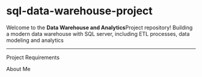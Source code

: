 # sql-data-warehouse-project

Welcome to the **Data Warehouse and Analytics**Project repository!
Building a modern data warehouse with SQL server, including ETL processes, data modeling and  analytics

--- 

Project Requirements

About Me
